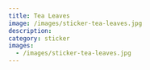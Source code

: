 ```yaml
---
title: Tea Leaves
image: /images/sticker-tea-leaves.jpg
description:
category: sticker
images:
  - /images/sticker-tea-leaves.jpg
---
```


#
